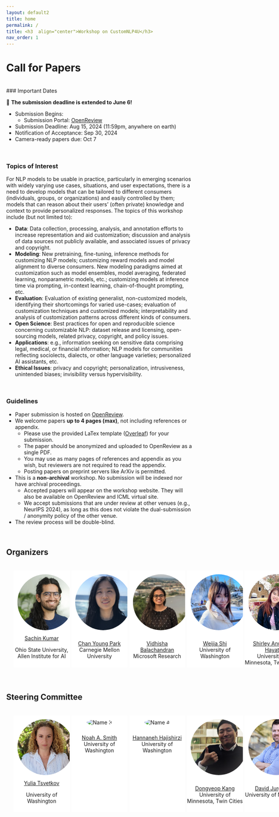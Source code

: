 ```yaml
---
layout: default2
title: home
permalink: /
title: <h3  align="center">Workshop on CustomNLP4U</h3>
nav_order: 1
---
```



<!-- <html lang="en">
<div class="news-box">
  <h4>Announcements</h4>
  <br>
  <p>1. <b>Recordings</b> are available on the <a href="https://neurips.cc/virtual/2023/workshop/66498" target="_blank">NeurIPS website</a> (NeurIPS registration required). They will be made public after one month (Jan 2024).<br>
  2. <b>Talk slides</b> are posted on the <a href="/speakers">speakers page</a>.<br>
  3. Congratuations to <a href="#paper-awards">paper award winners</a>!<br>
  4. <b>Workshop highlights and photos</b> can be found on our <a href="https://twitter.com/itif_workshop">Twitter</a>.
  <br><br>
  Thank you for joining us at NeurIPS 2023! Hope to see you next time! 
  </p>
</div>
</html> -->

# Call for Papers
<br>
### Important Dates

:loudspeaker: __The submission deadline is extended to June 6!__

* Submission Begins:
  * Submission Portal: [OpenReview](https://openreview.net/group?id=EMNLP/2024/Workshop/customnlp4u)
* Submission Deadline: Aug 15, 2024 (11:59pm, anywhere on earth)
* Notification of Acceptance: Sep 30, 2024
* Camera-ready papers due: Oct 7


<br>

### Topics of Interest

For NLP models to be usable in practice, particularly in emerging scenarios with widely varying use cases, situations, and user expectations, there is a need to develop models that can be tailored to different consumers (individuals, groups, or organizations) and easily controlled by them; models that can reason about their users’ (often private) knowledge and context to provide personalized responses. The topics of this workshop include (but not limited to):

* __Data__: Data collection, processing, analysis, and annotation efforts to increase representation and aid customization; discussion and analysis of data sources not publicly available, and associated issues of privacy and copyright.
* __Modeling__: New pretraining, fine-tuning, inference methods for customizing NLP models; customizing reward models and model alignment to diverse consumers. New modeling paradigms aimed at customization such as model ensembles, model averaging, federated learning, nonparametric models, etc.; customizing models at inference time via prompting, in-context learning, chain-of-thought prompting, etc.
* __Evaluation__: Evaluation of existing generalist, non-customized models, identifying their shortcomings for varied use-cases; evaluation of customization techniques and customized models; interpretability and analysis of customization patterns across different kinds of consumers.
* __Open Science__: Best practices for open and reproducible science concerning customizable NLP: dataset release and licensing, open-sourcing models, related privacy, copyright, and policy issues.
* __Applications__: e.g., information seeking on sensitive data comprising legal, medical, or financial information; NLP models for communities reflecting sociolects, dialects, or other language varieties; personalized AI assistants, etc.
* __Ethical Issues__: privacy and copyright; personalization, intrusiveness, unintended biases; invisibility versus hypervisibility.

<br>

### Guidelines

* Paper submission is hosted on [OpenReview](https://openreview.net/group?id=EMNLP/2024/Workshop/customnlp4u).
* We welcome papers __up to 4 pages (max)__, not including references or appendix. 
  * Please use the provided LaTex template ([Overleaf](https://www.overleaf.com/read/jnvskgmhbgdx#1a9c21)) for your submission.
  * The paper should be anonymized and uploaded to OpenReview as a single PDF. 
  * You may use as many pages of references and appendix as you wish, but reviewers are not required to read the appendix. 
  * Posting papers on preprint servers like ArXiv is permitted.
* This is a __non-archival__ workshop. No submission will be indexed nor have archival proceedings.
  * Accepted papers will appear on the workshop website. They will also be available on OpenReview and ICML virtual site.
  * We accept submissions that are under review at other venues (e.g., NeurIPS 2024), as long as this does not violate the dual-submission / anonymity policy of the other venue.
* The review process will be double-blind.
<br>


## Organizers
<html>
    <div class="team-container">
        <div class="team-member">
            <img src="/assets/img/organizers/sachin.png" alt="Name 1">
            <a href="https://sites.google.com/view/sachinkumar">Sachin Kumar</a>
            <p>Ohio State University, Allen Institute for AI</p>
        </div>
        <div class="team-member">
            <img src="/assets/img/organizers/chan.jpg" alt="Name 3">
            <p><a href="https://chan0park.github.io/">Chan Young Park</a>
            <br>Carnegie Mellon University</p>
        </div>
        <div class="team-member">
            <img src="/assets/img/organizers/vidhisha.jpg" alt="Name 4">
            <p><a href="https://vidhishanair.github.io/">Vidhisha Balachandran</a>
            <br>Microsoft Research</p>
        </div>
        <div class="team-member">
            <img src="/assets/img/organizers/weijia.png" alt="Name 2">
            <p><a href="https://swj0419.github.io/">Weijia Shi</a>
            <br>University of Washington</p>
        </div>
        <div class="team-member">
            <img src="/assets/img/organizers/shirley.jpeg" alt="Name 5">
            <p><a href="https://www.shirley.id/">Shirley Anugrah Hayati</a>
            <br>University of Minnesota, Twin Cities</p>
        </div>
        </div>
</html>
<br>


## Steering Committee
<html>
    <div class="team-container">
        <div class="team-member">
            <img src="/assets/img/organizers/yulia.jpg" alt="Name 1">
            <a href="https://homes.cs.washington.edu/~yuliats/">Yulia Tsvetkov</a>
            <p>University of Washington</p>
        </div>
        <div class="team-member">
            <img src="/assets/img/organizers/noah.jpg" alt="Name 3">
            <p><a href="https://nasmith.github.io/">Noah A. Smith</a>
            <br>University of Washington</p>
        </div>
        <div class="team-member">
            <img src="/assets/img/organizers/hanna.jpg" alt="Name 4">
            <p><a href="https://homes.cs.washington.edu/~hannaneh/">Hannaneh Hajishirzi</a>
            <br>University of Washington</p>
        </div>
        <div class="team-member">
            <img src="/assets/img/organizers/dykang.jpg" alt="Name 2">
            <p><a href="https://dykang.github.io/">Dongyeop Kang</a>
            <br>University of Minnesota, Twin Cities</p>
        </div>
        <div class="team-member">
            <img src="/assets/img/organizers/david.jpg" alt="Name 5">
            <p><a href="https://jurgens.people.si.umich.edu/">David Jurgens</a>
            <br>University of Michigan</p>
        </div>
        </div>
</html>

<style>
    /* Style for the team container */
.team-container {
    display: grid;
    grid-template-columns: repeat(5, 1fr); /* Display 3 members per row */
    gap: 5px;
    max-width: 1000px;
    padding: 20px;
}

@media (max-width: 768px) {
    .team-container {
        grid-template-columns: repeat(2, 1fr); /* Display 2 members per row on smaller screens */
    }
}

/* Style for each team member */
.team-member {
    text-align: center;
    background-color: #fff;
    padding: 0px;
    width: 150px; /* Set a fixed width for consistent circle appearance */
    height: 260px; /* Set a fixed height for consistent circle appearance */
    /* box-shadow: 0px 3px 6px rgba(0, 0, 0, 0.1); */
    overflow: hidden; /* Hide any image overflow */
}


.team-member h3 {
    font-size: 16px;
    color: #333;
}

.team-member img {
  object-fit: cover;
  border-radius:50%;
  width: 150px;
  height: 150px;
  padding: 10px;
}

.sponsor-container {
    display: flex;
    gap: 5px;
}

.sponsor {
    flex: 1;
    margin: 10px;
    text-align: center;
    box-sizing: border-box;
    height: 50px;
    width: 50px;
}

.sponsor img {  
    width: 100%; /* Make the image take up 100% of the figure's width */
    height: 100%;
    object-fit: contain; 
}

.caption {
    margin-top: 12px; /* Adjust the margin to control the gap between the figure and the caption */
}

.right-half {
    flex: 1; /* Each figure takes up 50% of the available width */
    height: 500px; /* Set a fixed height for all figures (adjust the value as needed) */
}

.news-box {
    border: 1px solid #ccc;
    padding: 10px;
    width: 600px;
    margin: 0 auto;
    background-color: #f9f9f9;
}

@media (max-width: 600px) {
    .news-box {
        width: 100%; /* Adjust width to fit the screen */
    }
}
</style>

<br><br> 